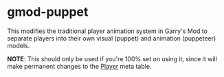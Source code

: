 # gmod-puppet

This modifies the traditional player animation system in Garry's Mod to separate players into their own visual (puppet) and animation (puppeteer) models.

**NOTE**: This should only be used if you're 100% set on using it, since it will make permanent changes to the [Player](https://wiki.facepunch.com/gmod/Player) meta table.